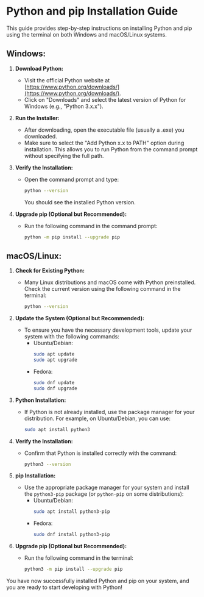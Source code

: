 # Python and pip Installation Guide

This guide provides step-by-step instructions on installing Python and pip using the terminal on both Windows and macOS/Linux systems.

## Windows:

1. **Download Python:**
   - Visit the official Python website at [https://www.python.org/downloads/](https://www.python.org/downloads/).
   - Click on "Downloads" and select the latest version of Python for Windows (e.g., "Python 3.x.x").

2. **Run the Installer:**
   - After downloading, open the executable file (usually a .exe) you downloaded.
   - Make sure to select the "Add Python x.x to PATH" option during installation. This allows you to run Python from the command prompt without specifying the full path.

3. **Verify the Installation:**
   - Open the command prompt and type:
     ```bash
     python --version
     ```
     You should see the installed Python version.

4. **Upgrade pip (Optional but Recommended):**
   - Run the following command in the command prompt:
     ```bash
     python -m pip install --upgrade pip
     ```

## macOS/Linux:

1. **Check for Existing Python:**
   - Many Linux distributions and macOS come with Python preinstalled. Check the current version using the following command in the terminal:
     ```bash
     python --version
     ```

2. **Update the System (Optional but Recommended):**
   - To ensure you have the necessary development tools, update your system with the following commands:
     - Ubuntu/Debian:
       ```bash
       sudo apt update
       sudo apt upgrade
       ```
     - Fedora:
       ```bash
       sudo dnf update
       sudo dnf upgrade
       ```

3. **Python Installation:**
   - If Python is not already installed, use the package manager for your distribution. For example, on Ubuntu/Debian, you can use:
     ```bash
     sudo apt install python3
     ```

4. **Verify the Installation:**
   - Confirm that Python is installed correctly with the command:
     ```bash
     python3 --version
     ```

5. **pip Installation:**
   - Use the appropriate package manager for your system and install the `python3-pip` package (or `python-pip` on some distributions):
     - Ubuntu/Debian:
       ```bash
       sudo apt install python3-pip
       ```
     - Fedora:
       ```bash
       sudo dnf install python3-pip
       ```

6. **Upgrade pip (Optional but Recommended):**
   - Run the following command in the terminal:
     ```bash
     python3 -m pip install --upgrade pip
     ```

You have now successfully installed Python and pip on your system, and you are ready to start developing with Python!
